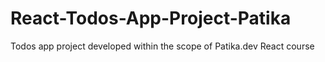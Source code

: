 # React-Todos-App-Project-Patika
Todos app project developed within the scope of Patika.dev React course
